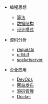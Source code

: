 
* 编程思想
    * [算法](think/algorithm)
	* [数据结构](think/data-structure)
	* [设计模式](pattern/)

* 源码分析
   * [requests](code/request)
   * [urllib3](code/urllib3)
   * [socketserver](code/socketserver)

* 企业应用
    * [DevOps](enterprise/devops)
	* [网站发布](enterprise/uwsgi)
	* [源码管理](enterprise/git)
	* [Docker](docker/)